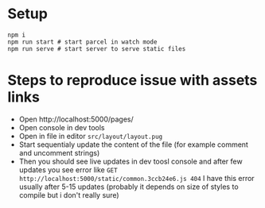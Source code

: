 # Setup
```
npm i
npm run start # start parcel in watch mode
npm run serve # start server to serve static files
```
# Steps to reproduce issue with assets links
* Open http://localhost:5000/pages/
* Open console in dev tools
* Open in file in editor `src/layout/layout.pug`
* Start sequentialy update the content of the file (for example comment and uncomment strings)
* Then you should see live updates in dev toosl console and after few updates you see error like
`GET http://localhost:5000/static/common.3ccb24e6.js 404`
I have this error usually after 5-15 updates (probably it depends on size of styles to compile but i don't really sure)

